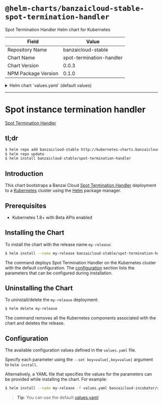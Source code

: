 # `@helm-charts/banzaicloud-stable-spot-termination-handler`

Spot Termination Handler Helm chart for Kubernetes

| Field               | Value                    |
| ------------------- | ------------------------ |
| Repository Name     | banzaicloud-stable       |
| Chart Name          | spot-termination-handler |
| Chart Version       | 0.0.3                    |
| NPM Package Version | 0.1.0                    |

<details>

<summary>Helm chart `values.yaml` (default values)</summary>

```yaml
# Default values for spot-termination-handler
# This is a YAML-formatted file.
# Declare variables to be passed into your templates.

## The official Banzai Spot Termination Handler image, change tag to use a different version.
## https://hub.docker.com/r/banzaicloud/spot-termination-handler/tags/
##
image:
  repository: 'banzaicloud/spot-termination-handler'
  tag: '0.0.2'

  ## Specify an imagePullPolicy (Required)
  ## It's recommended to change this to 'Always' if the image tag is 'latest'
  ## ref: http://kubernetes.io/docs/user-guide/images/#updating-images
  imagePullPolicy: IfNotPresent

log:
  format: 'logfmt'
  level: 'info'

http:
  listenPort: 8081

termdetect:
  defaultSecondsUntilTermination: 30

termnotifier:
  triggerEnabled: true
  triggerEndpoint: '/terminate'

metrics:
  enabled: true
  endpoint: '/metrics'

drainer:
  enabled: true
  drainWithTaint: true
  gracePeriodSeconds: -1
  timeout: 0

## Configure resource requests and limits
## ref: http://kubernetes.io/docs/user-guide/compute-resources/
##
resources:
  requests:
    memory: 256Mi
    cpu: 120m

nodeSelector: {}
tolerations: []
affinity: {}
```

</details>

---

# Spot instance termination handler

[Spot Termination Handler](https://github.com/banzaicloud/spot-termination-handler)

## tl;dr

```bash
$ helm repo add banzaicloud-stable http://kubernetes-charts.banzaicloud.com/branch/master
$ helm repo update
$ helm install banzaicloud-stable/spot-termination-handler
```

## Introduction

This chart bootstraps a Banzai Cloud [Spot Termination Handler](https://github.com/banzaicloud/banzai-charts/spot-termination-handler) deployment to a [Kubernetes](http://kubernetes.io) cluster using the [Helm](https://helm.sh) package manager.

## Prerequisites

- Kubernetes 1.8+ with Beta APIs enabled

## Installing the Chart

To install the chart with the release name `my-release`:

```bash
$ helm install --name my-release banzaicloud-stable/spot-termination-handler
```

The command deploys Spot Termination Handler on the Kubernetes cluster with the default configuration. The [configuration](#configuration) section lists the parameters that can be configured during installation.

## Uninstalling the Chart

To uninstall/delete the `my-release` deployment:

```bash
$ helm delete my-release
```

The command removes all the Kubernetes components associated with the chart and deletes the release.

## Configuration

The available configuration values defined in the `values.yaml` file.

Specify each parameter using the `--set key=value[,key=value]` argument to `helm install`.

Alternatively, a YAML file that specifies the values for the parameters can be provided while installing the chart. For example:

```bash
$ helm install --name my-release -f values.yaml banzaicloud-incubator/spot-termination-handler
```

> **Tip**: You can use the default [values.yaml](values.yaml)
